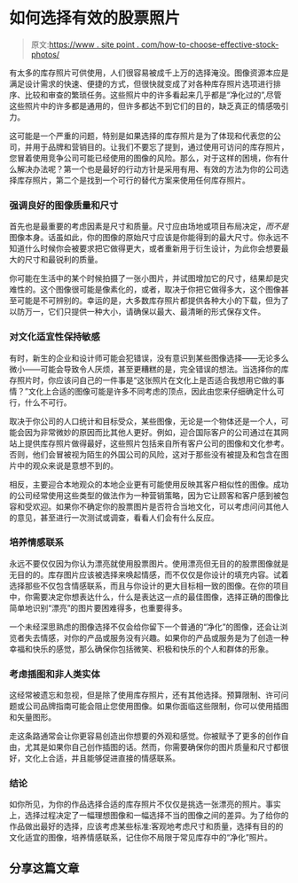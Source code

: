 # 如何选择有效的股票照片

> 原文:[https://www . site point . com/how-to-choose-effective-stock-photos/](https://www.sitepoint.com/how-to-choose-effective-stock-photos/)

有太多的库存照片可供使用，人们很容易被成千上万的选择淹没。图像资源本应是满足设计需求的快速、便捷的方式，但很快就变成了对各种库存照片选项进行排序、比较和审查的繁琐任务。这些照片中的许多看起来几乎都是“净化过的”,尽管这些照片中的许多都是通用的，但许多都达不到它们的目的，缺乏真正的情感吸引力。

这可能是一个严重的问题，特别是如果选择的库存照片是为了体现和代表您的公司，并用于品牌和营销目的。让我们不要忘了提到，通过使用可访问的库存照片，您冒着使用竞争公司可能已经使用的图像的风险。那么，对于这样的困境，你有什么解决办法呢？第一个也是最好的行动方针是采用有用、有效的方法为你的公司选择库存照片，第二个是找到一个可行的替代方案来使用任何库存照片。

### 强调良好的图像质量和尺寸

首先也是最重要的考虑因素是尺寸和质量。尺寸应由场地或项目布局决定，*而不是*图像本身。话虽如此，你的图像的原始尺寸应该是你能得到的最大尺寸。你永远不知道什么时候你会被要求把它做得更大，或者重新用于衍生设计，为此你会想要最大的尺寸和最锐利的质量。

你可能在生活中的某个时候拍摄了一张小图片，并试图增加它的尺寸，结果却是灾难性的。这个图像很可能是像素化的，或者，取决于你把它做得多大，这个图像甚至可能是不可辨别的。幸运的是，大多数库存照片都提供各种大小的下载，但为了以防万一，它们只提供一种大小，请确保以最大、最清晰的形式保存文件。

### 对文化适宜性保持敏感

有时，新生的企业和设计师可能会犯错误，没有意识到某些图像选择——无论多么微小——可能会导致令人厌烦，甚至更糟糕的是，完全错误的想法。当选择你的库存照片时，你应该问自己的一件事是“这张照片在文化上是否适合我想用它做的事情？”文化上合适的图像可能是许多不同考虑的顶点，因此由您来仔细确定什么可行，什么不可行。

取决于你公司的人口统计和目标受众，某些图像，无论是一个物体还是一个人，可能会因为非常微妙的原因而比其他人更好。例如，迎合国际客户的公司通过在其网站上提供库存照片做得最好，这些照片包括来自所有客户公司的图像和文化参考。否则，他们会冒被视为陌生的外国公司的风险，这对于那些没有被提及和包含在图片中的观众来说是意想不到的。

相反，主要迎合本地观众的本地企业更有可能使用反映其客户相似性的图像。成功的公司经常使用这些类型的做法作为一种营销策略，因为它让顾客和客户感到被包容和受欢迎。如果你不确定你的股票图片是否符合当地文化，可以考虑问问其他人的意见，甚至进行一次测试或调查，看看人们会有什么反应。

### 培养情感联系

永远不要仅仅因为你认为漂亮就使用股票图片。使用漂亮但无目的的股票图像就是无目的的。库存图片应该被选择来唤起情感，而不仅仅是你设计的填充内容。试着选择那些不仅包含情感联系，而且与你设计的更大目标相一致的图像。在你的项目中，你需要决定你想表达什么，什么是表达这一点的最佳图像，选择正确的图像比简单地识别“漂亮”的图片要困难得多，也重要得多。

一个未经深思熟虑的图像选择不仅会给你留下一个普通的“净化”的图像，还会让浏览者失去情感，对你的产品或服务没有兴趣。如果你的产品或服务是为了创造一种幸福和快乐的感觉，那么确保你包括微笑、积极和快乐的个人和群体的形象。

### 考虑插图和非人类实体

这经常被遗忘和忽视，但是除了使用库存照片，还有其他选择。预算限制、许可问题或公司品牌指南可能会阻止您使用图像。如果你面临这些限制，你可以使用插图和矢量图形。

走这条路通常会让你更容易创造出你想要的外观和感觉。你被赋予了更多的创作自由，尤其是如果你自己创作插图的话。然而，你需要确保你的图片质量和尺寸都很好，文化上合适，并且能够促进直接的情感联系。

### 结论

如你所见，为你的作品选择合适的库存照片不仅仅是挑选一张漂亮的照片。事实上，选择过程决定了一幅理想图像和一幅选择不当的图像之间的差异。为了给你的作品做出最好的选择，应该考虑某些标准:客观地考虑尺寸和质量，选择有目的的文化适宜的图像，培养情感联系，记住你不局限于常见库存中的“净化”照片。

## 分享这篇文章